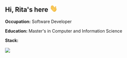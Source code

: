 <h2>Hi, Rita's here <img src="https://raw.githubusercontent.com/ABSphreak/ABSphreak/master/gifs/Hi.gif" width="25px"></h2>

**Occupation:** Software Developer

**Education:** Master's in Computer and Information Science

**Stack:**
<p>
    <a href="https://skillicons.dev/" target="_blank">
        <img align="center" src="https://skillicons.dev/icons?i=go,python,git,postman,html,css" />
    </a>
</p>
